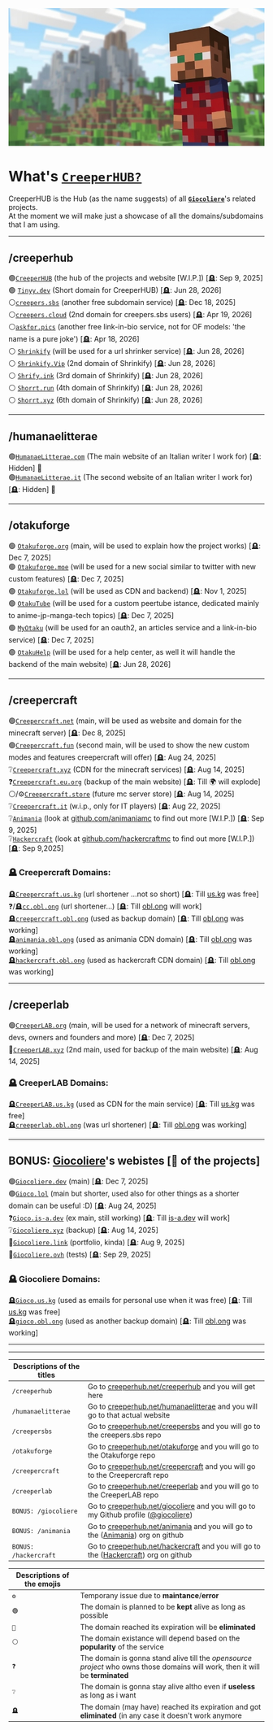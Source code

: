  [![Welcome to CreeperHUB](https://raw.githubusercontent.com/creeperhub/.github/refs/heads/main/profile/thumb-1.jpeg)](https://creeperhub.net/creepersbs)
# What's [`CreeperHUB?`](https://creeperhub.net) 

CreeperHUB is the Hub (as the name suggests) of all [**`Giocoliere`**](https://github.com/giocoliere)'s related projects. <br>
At the moment we will make just a showcase of all the domains/subdomains that I am using.

------------------------------------------
## /creeperhub

🟢[`CreeperHUB`](https://creeperhub.net) (the hub of the projects and website [W.I.P.]) [🪦: Sep 9, 2025]<br>
🟢 [`Tinyy.dev`](http://tinyy.dev/) (Short domain for CreeperHUB) [🪦: Jun 28, 2026] <br>
⚪[`creepers.sbs`](https://github.com/creepersbs) (another free subdomain service) [🪦: Dec 18, 2025]<br>
⚪[`creepers.cloud`](https://github.com/creepersbs) (2nd domain for creepers.sbs users) [🪦: Apr 19, 2026]<br>
⚪[`askfor.pics`](https://github.com/creepersbs) (another free link-in-bio service, not for OF models: 'the name is a pure joke') [🪦: Apr 18, 2026]<br>
⚪ [`Shrinkify`](https://shrinkify.club) (will be used for a url shrinker service) [🪦: Jun 28, 2026] <br>
⚪ [`Shrinkify.Vip`](https://shrinkify.vip) (2nd domain of Shrinkify) [🪦: Jun 28, 2026] <br>
⚪ [`Shrify.ink`](http://shrify.ink/) (3rd domain of Shrinkify) [🪦: Jun 28, 2026] <br>
⚪ [`Shorrt.run`](http://shorrt.run/) (4th domain of Shrinkify) [🪦: Jun 28, 2026] <br>
⚪ [`Shorrt.xyz`](http://shorrt.xyz/) (6th domain of Shrinkify) [🪦: Jun 28, 2026] <br>

-------------------------------------------
## /humanaelitterae
🟢[`HumanaeLitterae.com`](https://humanaelitterae.com) (The main website of an Italian writer I work for) [🪦: Hidden] 👀<br>
🟢[`HumanaeLitterae.it`](https://humanaelitterae.it) (The second website of an Italian writer I work for) [🪦: Hidden] 👀<br>

-------------------------------------------

## /otakuforge

🟢 [`Otakuforge.org`](https://otakuforge.org) (main, will be used to explain how the project works) [🪦: Dec 7, 2025] <br>
🟢 [`Otakuforge.moe`](https://otakuforge.moe) (will be used for a new social similar to twitter with new custom features) [🪦: Dec 7, 2025] <br>
🟢 [`Otakuforge.lol`](https://otakuforge.lol) (will be used as CDN and backend) [🪦: Nov 1, 2025] <br>
🟢 [`OtakuTube`](https://otaku.tube) (will be used for a custom peertube istance, dedicated mainly to anime-jp-manga-tech topics) [🪦: Dec 7, 2025] <br>
🟢 [`MyOtaku`](https://otaku.my) (will be used for an oauth2, an articles service and a link-in-bio service) [🪦: Dec 7, 2025] <br>
🟢 [`OtakuHelp`](https://otaku.help) (will be used for a help center, as well it will handle the backend of the main website) [🪦: Jun 28, 2026] <br>


------------------------------------------
## /creepercraft

🟢[`Creepercraft.net`](https://creepercraft.net) (main, will be used as website and domain for the minecraft server) [🪦: Dec 8, 2025]<br>
🟢[`Creepercraft.fun`](https://creepercraft.fun) (second main, will be used to show the new custom modes and features creepercraft will offer) [🪦: Aug 24, 2025]<br>
❔[`Creepercraft.xyz`](https://creepercraft.xyz) (CDN for the minecraft services) [🪦: Aug 14, 2025]<br>
❓[`Creepercraft.eu.org`](https://creepercraft.eu.org) (backup of the main website) [🪦: Till 🌍 will explode] <br>
⚪/⚙️[`Creepercraft.store`](https://creepercraft.store) (future mc server store) [🪦: Aug 14, 2025]<br>
❔[`Creepercraft.it`](https://creepercraft.it) (w.i.p., only for IT players) [🪦: Aug 22, 2025]<br>
❔[`Animania`](https://creeperhub.net/animania) (look at [github.com/animaniamc](https://github.com/animaniamc) to find out more [W.I.P.]) [🪦: Sep 9, 2025]<br>
❔[`Hackercraft`](https://creeperhub.net/hackercraft) (look at [github.com/hackercraftmc](https://github.com/hackercraftmc) to find out more [W.I.P.]) [🪦: Sep 9,2025]<br>

### 🪦 Creepercraft Domains: 
🪦[`Creepercraft.us.kg`](https://creepercraft.us.kg) (url shortener ...not so short) [🪦: Till [us.kg](https://github.com/DigitalPlatDev/US.KG) was free]<br>
❓/🪦[`cc.obl.ong`](https://cc.obl.ong) (url shortener...) [🪦: Till [obl.ong](https://github.com/obl-ong) will work]<br>
🪦[`creepercraft.obl.ong`](https://obl.ong/) (used as backup domain) [🪦: Till [obl.ong](https://github.com/obl-ong) was working]<br>
🪦[`animania.obl.ong`](https://obl.ong/) (used as animania CDN domain) [🪦: Till [obl.ong](https://github.com/obl-ong) was working]<br>
🪦[`hackercraft.obl.ong`](https://obl.ong/) (used as hackercraft CDN domain) [🪦: Till [obl.ong](https://github.com/obl-ong) was working]<br>

------------------------------------------
## /creeperlab

🟢[`CreeperLAB.org`](https://creeperlab.org) (main, will be used for a network of minecraft servers, devs, owners and founders and more) [🪦: Dec 7, 2025]<br>
🔴[`CreeperLAB.xyz`](https://creeperlab.xyz) (2nd main, used for backup of the main website) [🪦: Aug 14, 2025]<br>

### 🪦 CreeperLAB Domains:
🪦[`CreeperLAB.us.kg`](https://creeperlab.us.kg) (used as CDN for the main service) [🪦: Till [us.kg](https://github.com/DigitalPlatDev/US.KG) was free]<br>
🪦[`creeperlab.obl.ong`](https://web.archive.org/web/20240814021002/https://creeperlab.obl.ong/) (was url shortener) [🪦: Till [obl.ong](https://github.com/obl-ong) was working]<br>


-------------------------------------------

## BONUS: [Giocoliere](https://creeperhub.net/giocoliere)'s webistes [👑 of the projects]

🟢[`Giocoliere.dev`](https://giocoliere.dev) (main) [🪦: Dec 7, 2025]<br>
🟢[`Gioco.lol`](https://gioco.lol) (main but shorter, used also for other things as a shorter domain can be useful :D) [🪦: Aug 24, 2025]<br>
❓[`Gioco.is-a.dev`](https://gioco.is-a.dev) (ex main, still working) [🪦: Till [is-a.dev](https://github.com/is-a-dev) will work]<br>
❔[`Giocoliere.xyz`](https://giocoliere.xyz) (backup) [🪦: Aug 14, 2025]<br>
🔴[`Giocoliere.link`](https://giocoliere.link) (portfolio, kinda) [🪦: Aug 9, 2025]<br>
🔴[`Giocoliere.ovh`](https://giocoliere.ovh) (tests) [🪦: Sep 29, 2025]<br>

### 🪦 Giocoliere Domains:
🪦[`Gioco.us.kg`](https://gioco.us.kg) (used as emails for personal use when it was free) [🪦: Till [us.kg](https://github.com/DigitalPlatDev/US.KG) was free]<br>
🪦[`gioco.obl.ong`](https://web.archive.org/web/20240825195911/https://gioco.obl.ong/) (used as another backup domain) [🪦: Till [obl.ong](https://github.com/obl-ong) was working]<br>


------------------------------------------
-------------------------------------------

| Descriptions of the titles | |
| ------------- | ------------- |
|  `/creeperhub`  |  Go to [creeperhub.net/creeperhub](https://creeperhub.net/creeperhub) and you will get here  |
|  `/humanaelitterae`  |  Go to [creeperhub.net/humanaelitterae](https://creeperhub.net/humanaelitterae) and you will go to that actual website  |
|  `/creepersbs`  |  Go to [creeperhub.net/creepersbs](https://creeperhub.net/creepersbs) and you will go to the creepers.sbs repo  |
|  `/otakuforge`  |  Go to [creeperhub.net/otakuforge](https://creeperhub.net/otakuforge) and you will go to the Otakuforge repo  |
|  `/creepercraft`  |  Go to [creeperhub.net/creepercraft](https://creeperhub.net/creepercraft) and you will go to the Creepercraft repo  |
|  `/creeperlab`  |  Go to [creeperhub.net/creeperlab](https://creeperhub.net/creeperlab) and you will go to the CreeperLAB repo  |
|  `BONUS: /giocoliere`  |  Go to [creeperhub.net/giocoliere](https://creeperhub.net/giocoliere) and you will go to my Github profile ([@giocoliere](https://github.com/giocoliere))  |
|  `BONUS: /animania`  |  Go to [creeperhub.net/animania](https://creeperhub.net/animania) and you will go to the ([Animania](https://github.com/animaniamc)) org on github  |
|  `BONUS: /hackercraft`  |  Go to [creeperhub.net/hackercraft](https://creeperhub.net/hackercraft) and you will go to the ([Hackercraft](https://github.com/hackercraftmc)) org on github  |


| Descriptions of the emojis | |
| ------------- | ------------- |
|  `⚙️`  |  Temporany issue due to **maintance**/**error**  |
|  `🟢`  |  The domain is planned to be **kept** alive as long as possible  |
|  `🔴`  |  The domain reached its expiration will be **eliminated**  |
|  `⚪`  |  The domain existance will depend based on the **popularity** of the service  |
|  `❓`  |  The domain is gonna stand alive till the *opensource project* who owns those domains will work, then it will be **terminated**  |
|  `❔`  |  The domain is gonna stay alive altho even if **useless** as long as i want  |
|  `🪦`  |  The domain (may have) reached its expiration and got **eliminated** (in any case it doesn't work anymore  |
